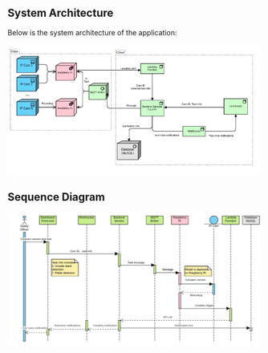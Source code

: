 ## System Architecture

Below is the system architecture of the application:

![System Architecture](./img/system_arch.jpg)


## Sequence Diagram
![System Architecture](./img/sys-arch-detail.jpg)

